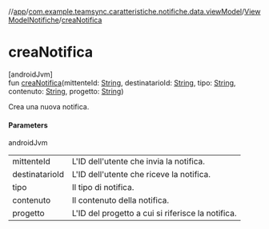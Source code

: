//[app](../../../index.md)/[com.example.teamsync.caratteristiche.notifiche.data.viewModel](../index.md)/[ViewModelNotifiche](index.md)/[creaNotifica](crea-notifica.md)

# creaNotifica

[androidJvm]\
fun [creaNotifica](crea-notifica.md)(mittenteId: [String](https://kotlinlang.org/api/latest/jvm/stdlib/kotlin/-string/index.html), destinatarioId: [String](https://kotlinlang.org/api/latest/jvm/stdlib/kotlin/-string/index.html), tipo: [String](https://kotlinlang.org/api/latest/jvm/stdlib/kotlin/-string/index.html), contenuto: [String](https://kotlinlang.org/api/latest/jvm/stdlib/kotlin/-string/index.html), progetto: [String](https://kotlinlang.org/api/latest/jvm/stdlib/kotlin/-string/index.html))

Crea una nuova notifica.

#### Parameters

androidJvm

| | |
|---|---|
| mittenteId | L'ID dell'utente che invia la notifica. |
| destinatarioId | L'ID dell'utente che riceve la notifica. |
| tipo | Il tipo di notifica. |
| contenuto | Il contenuto della notifica. |
| progetto | L'ID del progetto a cui si riferisce la notifica. |
